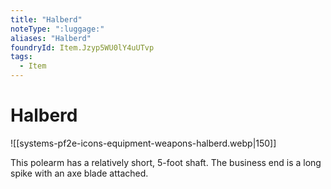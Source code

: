 ```yaml
---
title: "Halberd"
noteType: ":luggage:"
aliases: "Halberd"
foundryId: Item.Jzyp5WU0lY4uUTvp
tags:
  - Item
---
```


# Halberd
![[systems-pf2e-icons-equipment-weapons-halberd.webp|150]]

This polearm has a relatively short, 5-foot shaft. The business end is a long spike with an axe blade attached.
